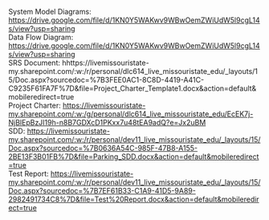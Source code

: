 System Model Diagrams:  https://drive.google.com/file/d/1KN0Y5WAKwv9WBwOemZWiUdW5l9cgL14s/view?usp=sharing  
Data Flow Diagram:  https://drive.google.com/file/d/1KN0Y5WAKwv9WBwOemZWiUdW5l9cgL14s/view?usp=sharing  
SRS Document: hhttps://livemissouristate-my.sharepoint.com/:w:/r/personal/dlc614_live_missouristate_edu/_layouts/15/Doc.aspx?sourcedoc=%7B3FEE0AC1-8C8D-4419-A41C-C9235F61FA7F%7D&file=Project_Charter_Template1.docx&action=default&mobileredirect=true  
Project Charter:  https://livemissouristate-my.sharepoint.com/:w:/g/personal/dlc614_live_missouristate_edu/EcEK7j-NjBlEpBzJI19h-n8B7GDXcD1PKxx7u48tEA9adQ?e=Jx2uBM  
SDD: https://livemissouristate-my.sharepoint.com/:w:/r/personal/dev11_live_missouristate_edu/_layouts/15/Doc.aspx?sourcedoc=%7B0636A54C-985F-47B8-A155-2BE13F3B01FB%7D&file=Parking_SDD.docx&action=default&mobileredirect=true  
Test Report: https://livemissouristate-my.sharepoint.com/:w:/r/personal/dev11_live_missouristate_edu/_layouts/15/Doc.aspx?sourcedoc=%7B7EF61B33-C1A9-41D5-9A89-2982491734C8%7D&file=Test%20Report.docx&action=default&mobileredirect=true
